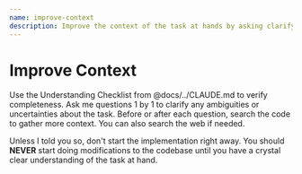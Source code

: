 ```yaml
---
name: improve-context
description: Improve the context of the task at hands by asking clarifying questions
---
```


# Improve Context

Use the Understanding Checklist from @docs/../CLAUDE.md to verify completeness. Ask me questions 1 by 1 to
clarify any ambiguities or uncertainties about the task. Before or after each question, search the
code to gather more context. You can also search the web if needed.

Unless I told you so, don't start the implementation right away. You should **NEVER** start doing
modifications to the codebase until you have a crystal clear understanding of the task at hand.
